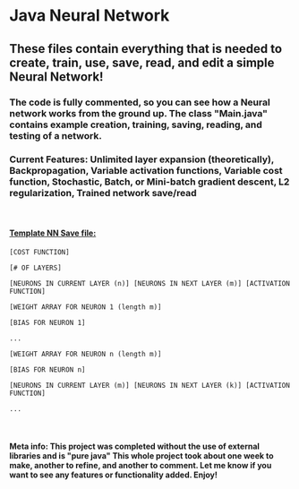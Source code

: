 # Java Neural Network

## These files contain everything that is needed to create, train, use, save, read, and edit a simple Neural Network!
### The code is fully commented, so you can see how a Neural network works from the ground up. The class "Main.java" contains example creation, training, saving, reading, and testing of a network.

### <b>Current Features:</b> Unlimited layer expansion (theoretically), Backpropagation, Variable activation functions, Variable cost function, Stochastic, Batch, or Mini-batch gradient descent, L2 regularization, Trained network save/read
<br>

#### <b><u>Template NN Save file:</b></u>
```
[COST FUNCTION]

[# OF LAYERS]

[NEURONS IN CURRENT LAYER (n)] [NEURONS IN NEXT LAYER (m)] [ACTIVATION FUNCTION]

[WEIGHT ARRAY FOR NEURON 1 (length m)]

[BIAS FOR NEURON 1]

...

[WEIGHT ARRAY FOR NEURON n (length m)]

[BIAS FOR NEURON n]

[NEURONS IN CURRENT LAYER (m)] [NEURONS IN NEXT LAYER (k)] [ACTIVATION FUNCTION]

...
```  
<br>

#### Meta info: This project was completed without the use of external libraries and is "pure java" This whole project took about one week to make, another to refine, and another to comment. Let me know if you want to see any features or functionality added. Enjoy!

